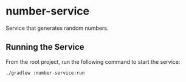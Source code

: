 # number-service
Service that generates random numbers.

## Running the Service
From the root project, run the following command to start the service:

    ./gradlew :number-service:run